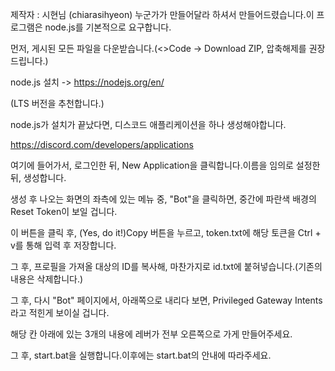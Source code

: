 제작자 : 시현님 (chiarasihyeon)
누군가가 만들어달라 하셔서 만들어드렸습니다.이 프로그램은 node.js를 기본적으로 요구합니다.

먼저, 게시된 모든 파일을 다운받습니다.(<>Code -> Download ZIP, 압축해제를 권장드립니다.)

node.js 설치 -> https://nodejs.org/en/

(LTS 버전을 추천합니다.)

node.js가 설치가 끝났다면, 디스코드 애플리케이션을 하나 생성해야합니다.

https://discord.com/developers/applications

여기에 들어가서, 로그인한 뒤, New Application을 클릭합니다.이름을 임의로 설정한 뒤, 생성합니다.

생성 후 나오는 화면의 좌측에 있는 메뉴 중, "Bot"을 클릭하면, 중간에 파란색 배경의 Reset Token이 보일 겁니다.

이 버튼을 클릭 후, (Yes, do it!)Copy 버튼을 누르고, token.txt에 해당 토큰을 Ctrl + v를 통해 입력 후 저장합니다.

그 후, 프로필을 가져올 대상의 ID를 복사해, 마찬가지로 id.txt에 붙혀넣습니다.(기존의 내용은 삭제합니다.)

그 후, 다시 "Bot" 페이지에서, 아래쪽으로 내리다 보면, Privileged Gateway Intents라고 적힌게 보이실 겁니다.

해당 칸 아래에 있는 3개의 내용에 레버가 전부 오른쪽으로 가게 만들어주세요.

그 후, start.bat을 실행합니다.이후에는 start.bat의 안내에 따라주세요.
